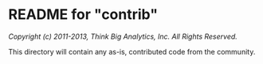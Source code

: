# README for "contrib"

*Copyright (c) 2011-2013, Think Big Analytics, Inc. All Rights Reserved.*

This directory will contain any as-is, contributed code from the community.
